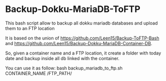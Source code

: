 # Backup-Dokku-MariaDB-ToFTP
This bash script allow to backup all dokku mariadb databases and upload them to an FTP location

It is based on the union of https://github.com/Leen15/Backup-ToFTP-Bash and https://github.com/Leen15/Backup-Dokku-MariaDB-Container-DB.

So, given a container name and a FTP location, it create a folder with today date and backup inside all db linked with the container.

You can use it as follow:
    bash backup_mariadb_to_ftp.sh CONTAINER_NAME /FTP_PATH/
